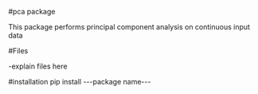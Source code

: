 #pca package

This package performs principal component analysis on continuous input data

#Files

-explain files here


#installation
pip install ---package name---




